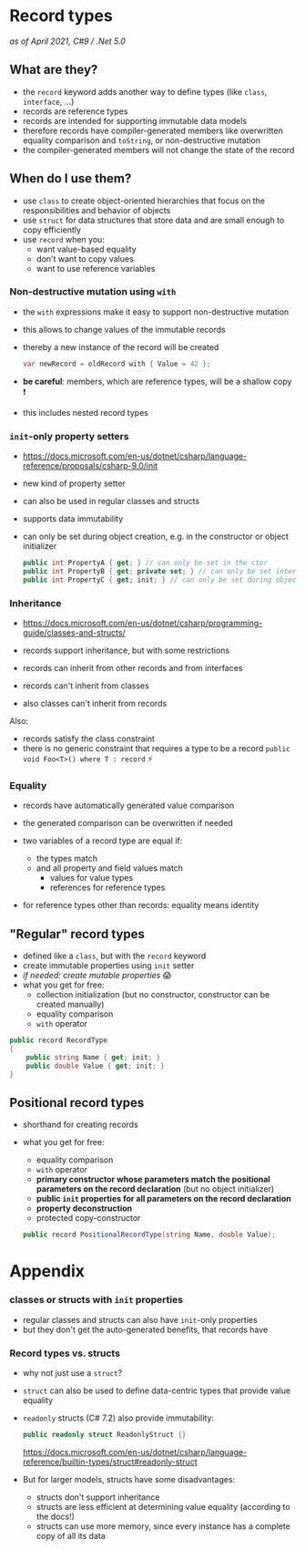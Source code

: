 # Record types

_as of April 2021, C#9 / .Net 5.0_

## What are they?

- the `record` keyword adds another way to define types (like `class`, `interface`, ...)
- records are reference types
- records are intended for supporting immutable data models
- therefore records have compiler-generated members like overwritten equality comparison and `toString`, or non-destructive mutation
- the compiler-generated members will not change the state of the record

## When do I use them?

- use `class` to create object-oriented hierarchies that focus on the responsibilities and behavior of objects
- use `struct` for data structures that store data and are small enough to copy efficiently
- use `record` when you:
  - want value-based equality
  - don't want to copy values
  - want to use reference variables

### Non-destructive mutation using `with`

- the `with` expressions make it easy to support non-destructive mutation

- this allows to change values of the immutable records
- thereby a new instance of the record will be created
  ```csharp
  var newRecord = oldRecord with { Value = 42 };
  ```
- **be careful**: members, which are reference types, will be a shallow copy :exclamation:
- this includes nested record types

### `init`-only property setters

- https://docs.microsoft.com/en-us/dotnet/csharp/language-reference/proposals/csharp-9.0/init
- new kind of property setter
- can also be used in regular classes and structs
- supports data immutability
- can only be set during object creation, e.g. in the constructor or object initializer

  ```csharp
  public int PropertyA { get; } // can only be set in the ctor
  public int PropertyB { get; private set; } // can only be set internally
  public int PropertyC { get; init; } // can only be set during object creation
  ```

### Inheritance

- https://docs.microsoft.com/en-us/dotnet/csharp/programming-guide/classes-and-structs/

- records support inheritance, but with some restrictions
- records can inherit from other records and from interfaces
- records can't inherit from classes
- also classes can't inherit from records

Also:

- records satisfy the class constraint
- there is no generic constraint that requires a type to be a record
  `public void Foo<T>() where T : record` :zap:

### Equality

- records have automatically generated value comparison
- the generated comparison can be overwritten if needed
- two variables of a record type are equal if:

  - the types match
  - and all property and field values match
    - values for value types
    - references for reference types

- for reference types other than records: equality means identity

## "Regular" record types

- defined like a `class`, but with the `record` keyword
- create immutable properties using `init` setter
- _if needed: create mutable properties_ :scream:
- what you get for free:
  - collection initialization (but no constructor, constructor can be created manually)
  - equality comparison
  - `with` operator

```csharp
public record RecordType
{
    public string Name { get; init; }
    public double Value { get; init; }
}
```

## Positional record types

- shorthand for creating records
- what you get for free:

  - equality comparison
  - `with` operator
  - **primary constructor whose parameters match the positional parameters on the record declaration** (but no object initializer)
  - **public `init` properties for all parameters on the record declaration**
  - **property deconstruction**
  - protected copy-constructor

  ```csharp
  public record PositionalRecordType(string Name, double Value);
  ```

# Appendix

### classes or structs with `init` properties

- regular classes and structs can also have `init`-only properties
- but they don't get the auto-generated benefits, that records have

### Record types vs. structs

- why not just use a `struct`?
- `struct` can also be used to define data-centric types that provide value equality
- `readonly` structs (C# 7.2) also provide immutability:

  ```csharp
  public readonly struct ReadonlyStruct {}
  ```

  https://docs.microsoft.com/en-us/dotnet/csharp/language-reference/builtin-types/struct#readonly-struct

- But for larger models, structs have some disadvantages:
  - structs don't support inheritance
  - structs are less efficient at determining value equality (according to the docs!)
  - structs can use more memory, since every instance has a complete copy of all its data
